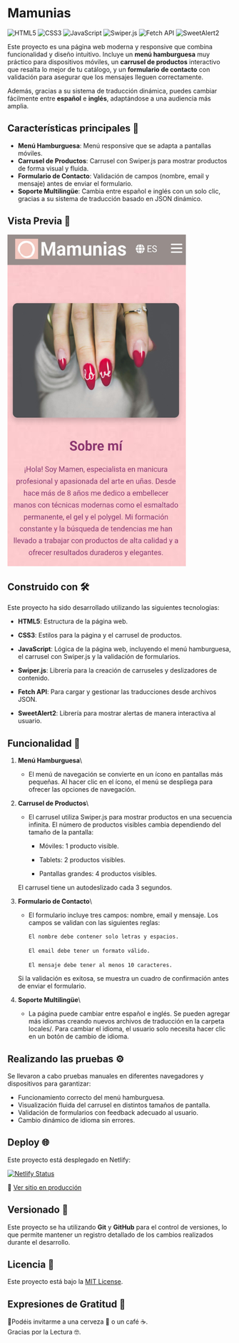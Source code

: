# Mamunias  

![HTML5](https://img.shields.io/badge/HTML5-%20%2B-orange) ![CSS3](https://img.shields.io/badge/CSS3-%20%2B-blue) ![JavaScript](https://img.shields.io/badge/JavaScript-ECMAScript-yellow) ![Swiper.js](https://img.shields.io/badge/Swiper.js-%20%2B-lightblue) ![Fetch API](https://img.shields.io/badge/Fetch_API-%20%2B-darkgreen) ![SweetAlert2](https://img.shields.io/badge/SweetAlert2-%20%2B-pink)


Este proyecto es una página web moderna y responsive que combina funcionalidad y diseño intuitivo. Incluye un **menú hamburguesa** muy práctico para dispositivos móviles, un **carrusel de productos** interactivo que resalta lo mejor de tu catálogo, y un **formulario de contacto** con validación para asegurar que los mensajes lleguen correctamente.

Además, gracias a su sistema de traducción dinámica, puedes cambiar fácilmente entre **español** e **inglés**, adaptándose a una audiencia más amplia.


## Características principales 🚀

- **Menú Hamburguesa**: Menú responsive que se adapta a pantallas móviles.
- **Carrusel de Productos**: Carrusel con Swiper.js para mostrar productos de forma visual y fluida.
- **Formulario de Contacto**: Validación de campos (nombre, email y mensaje) antes de enviar el formulario.
- **Soporte Multilingüe**: Cambia entre español e inglés con un solo clic, gracias a su sistema de traducción basado en JSON dinámico.

## Vista Previa 👀

<img src="./images/vistaPrevia.jpg" alt="Vista Previa" width="400"/>

## Construido con 🛠️

Este proyecto ha sido desarrollado utilizando las siguientes tecnologías:

- **HTML5**: Estructura de la página web.

- **CSS3**: Estilos para la página y el carrusel de productos.

- **JavaScript**: Lógica de la página web, incluyendo el menú hamburguesa, el carrusel con Swiper.js y la validación de formularios.

- **Swiper.js**: Librería para la creación de carruseles y deslizadores de contenido.

- **Fetch API**: Para cargar y gestionar las traducciones desde archivos JSON.

- **SweetAlert2**: Librería para mostrar alertas de manera interactiva al usuario.

## Funcionalidad 🧩

1. **Menú Hamburguesa**\

    -   El menú de navegación se convierte en un ícono en pantallas más pequeñas. Al hacer clic en el ícono, el menú se despliega para ofrecer las    opciones de navegación.

2. **Carrusel de Productos**\

    -   El carrusel utiliza Swiper.js para mostrar productos en una secuencia infinita. El número de productos visibles cambia dependiendo del tamaño de la pantalla:

        - Móviles: 1 producto visible.

        - Tablets: 2 productos visibles.

        - Pantallas grandes: 4 productos visibles.

    El carrusel tiene un autodeslizado cada 3 segundos.

3. **Formulario de Contacto**\

    -   El formulario incluye tres campos: nombre, email y mensaje. Los campos se validan con las siguientes reglas:

            El nombre debe contener solo letras y espacios.

            El email debe tener un formato válido.

            El mensaje debe tener al menos 10 caracteres.

    Si la validación es exitosa, se muestra un cuadro de confirmación antes de enviar el formulario.

4. **Soporte Multilingüe**\

    -   La página puede cambiar entre español e inglés. Se pueden agregar más idiomas creando nuevos archivos de traducción en la carpeta locales/. Para cambiar el idioma, el usuario solo necesita hacer clic en un botón de cambio de idioma.


## Realizando las pruebas ⚙️

Se llevaron a cabo pruebas manuales en diferentes navegadores y dispositivos para garantizar:

- Funcionamiento correcto del menú hamburguesa.
- Visualización fluida del carrusel en distintos tamaños de pantalla.
- Validación de formularios con feedback adecuado al usuario.
- Cambio dinámico de idioma sin errores.


## Deploy 🌐

Este proyecto está desplegado en Netlify:

[![Netlify Status](https://api.netlify.com/api/v1/badges/884c7fdc-6445-45f1-8e4c-3504754c42a2/deploy-status)](https://app.netlify.com/projects/mamunias/deploys)

🔗 [Ver sitio en producción](https://mamunias.netlify.app)

## Versionado 📌
Este proyecto se ha utilizando **Git** y **GitHub** para el control de versiones, lo que permite mantener un registro detallado de los cambios realizados durante el desarrollo. 


## Licencia 📄
Este proyecto está bajo la [MIT License](./LICENSE).

## Expresiones de Gratitud 🎁

📢Podéis invitarme a una cerveza 🍺 o un café ☕.\
Gracias por la Lectura 🤓.
